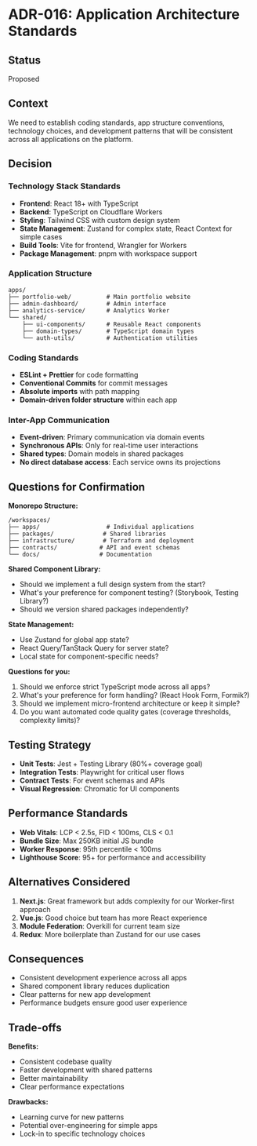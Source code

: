 # ADR-016: Application Architecture Standards

## Status
Proposed

## Context
We need to establish coding standards, app structure conventions, technology choices, and development patterns that will be consistent across all applications on the platform.

## Decision

### Technology Stack Standards
- **Frontend**: React 18+ with TypeScript
- **Backend**: TypeScript on Cloudflare Workers
- **Styling**: Tailwind CSS with custom design system
- **State Management**: Zustand for complex state, React Context for simple cases
- **Build Tools**: Vite for frontend, Wrangler for Workers
- **Package Management**: pnpm with workspace support

### Application Structure
```
apps/
├── portfolio-web/          # Main portfolio website
├── admin-dashboard/        # Admin interface
├── analytics-service/      # Analytics Worker
└── shared/
    ├── ui-components/      # Reusable React components
    ├── domain-types/       # TypeScript domain types
    └── auth-utils/         # Authentication utilities
```

### Coding Standards
- **ESLint + Prettier** for code formatting
- **Conventional Commits** for commit messages
- **Absolute imports** with path mapping
- **Domain-driven folder structure** within each app

### Inter-App Communication
- **Event-driven**: Primary communication via domain events
- **Synchronous APIs**: Only for real-time user interactions
- **Shared types**: Domain models in shared packages
- **No direct database access**: Each service owns its projections

## Questions for Confirmation

**Monorepo Structure:**
```
/workspaces/
├── apps/                   # Individual applications
├── packages/              # Shared libraries
├── infrastructure/        # Terraform and deployment
├── contracts/            # API and event schemas
└── docs/                 # Documentation
```

**Shared Component Library:**
- Should we implement a full design system from the start?
- What's your preference for component testing? (Storybook, Testing Library?)
- Should we version shared packages independently?

**State Management:**
- Use Zustand for global app state?
- React Query/TanStack Query for server state?
- Local state for component-specific needs?

**Questions for you:**
1. Should we enforce strict TypeScript mode across all apps?
2. What's your preference for form handling? (React Hook Form, Formik?)
3. Should we implement micro-frontend architecture or keep it simple?
4. Do you want automated code quality gates (coverage thresholds, complexity limits)?

## Testing Strategy
- **Unit Tests**: Jest + Testing Library (80%+ coverage goal)
- **Integration Tests**: Playwright for critical user flows
- **Contract Tests**: For event schemas and APIs
- **Visual Regression**: Chromatic for UI components

## Performance Standards
- **Web Vitals**: LCP < 2.5s, FID < 100ms, CLS < 0.1
- **Bundle Size**: Max 250KB initial JS bundle
- **Worker Response**: 95th percentile < 100ms
- **Lighthouse Score**: 95+ for performance and accessibility

## Alternatives Considered
1. **Next.js**: Great framework but adds complexity for our Worker-first approach
2. **Vue.js**: Good choice but team has more React experience
3. **Module Federation**: Overkill for current team size
4. **Redux**: More boilerplate than Zustand for our use cases

## Consequences
- Consistent development experience across all apps
- Shared component library reduces duplication
- Clear patterns for new app development
- Performance budgets ensure good user experience

## Trade-offs
**Benefits:**
- Consistent codebase quality
- Faster development with shared patterns
- Better maintainability
- Clear performance expectations

**Drawbacks:**
- Learning curve for new patterns
- Potential over-engineering for simple apps
- Lock-in to specific technology choices
```
